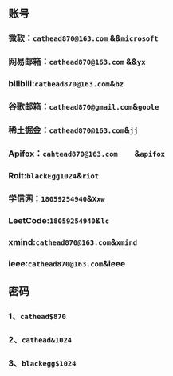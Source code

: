 ## 账号

### 微软：`cathead870@163.com` &&`microsoft`

### 网易邮箱：`cathead870@163.com` &&`yx`

### bilibili:`cathead870@163.com`&`bz`

### 谷歌邮箱：`cathead870@gmail.com`&`goole`

### 稀土掘金：`cathead870@163.com`&`jj`

### **Apifox：`cahtead870@163.com	`**&`apifox`

### Roit:`blackEgg1024`&`riot`

### 学信网：`18059254940`&`Xxw`

### **LeetCode**:`18059254940`&`lc`

### xmind:`cathead870@163.com`&`xmind`

### ieee:`cathead870@163.com`&ieee

## 密码

### 1、`cathead$870`

### 2、`cathead&1024`

### 3、`blackegg$1024`
